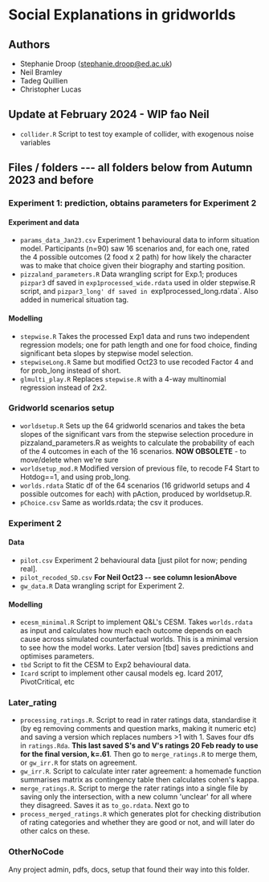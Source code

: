 # Social Explanations in gridworlds

## Authors

- Stephanie Droop (stephanie.droop@ed.ac.uk)
- Neil Bramley
- Tadeg Quillien
- Christopher Lucas

## Update at February 2024 - WIP fao Neil

- `collider.R` Script to test toy example of collider, with exogenous noise variables

## Files / folders --- all folders below from Autumn 2023 and before

### Experiment 1: prediction, obtains parameters for Experiment 2

#### Experiment and data

- `params_data_Jan23.csv` Experiment 1 behavioural data to inform situation model. Participants (n=90) saw 16 scenarios and, for each one, rated the 4 possible outcomes (2 food x 2 path) for how likely the character was to make that choice given their biography and starting position.
- `pizzaland_parameters.R` Data wrangling script for Exp.1; produces `pizpar3` df saved in `exp1processed_wide.rdata` used in older stepwise.R script, and `pizpar3_long' df saved in `exp1processed_long.rdata`. Also added in numerical situation tag.

#### Modelling

- `stepwise.R` Takes the processed Exp1 data and runs two independent regression models; one for path length and one for food choice, finding significant beta slopes by stepwise model selection.
- `stepwiseLong.R` Same but modified Oct23 to use recoded Factor 4 and for prob_long instead of short.
- `glmulti_play.R` Replaces `stepwise.R` with a 4-way multinomial regression instead of 2x2.

### Gridworld scenarios setup

- `worldsetup.R` Sets up the 64 gridworld scenarios and takes the beta slopes of the significant vars from the stepwise selection procedure in pizzaland_parameters.R as weights to calculate the probability of each of the 4 outcomes in each of the 16 scenarios. **NOW OBSOLETE** - to move/delete when we're sure
- `worldsetup_mod.R` Modified version of previous file, to recode F4 Start to Hotdog==1, and using prob_long.
- `worlds.rdata` Static df of the 64 scenarios (16 gridworld setups and 4 possible outcomes for each) with pAction, produced by worldsetup.R.
- `pChoice.csv` Same as worlds.rdata; the csv it produces.

### Experiment 2

#### Data

- `pilot.csv` Experiment 2 behavioural data [just pilot for now; pending real].
- `pilot_recoded_SD.csv` **For Neil Oct23 -- see column lesionAbove**
- `gw_data.R` Data wrangling script for Experiment 2.

#### Modelling

- `ecesm_minimal.R` Script to implement Q&L's CESM. Takes `worlds.rdata` as input and calculates how much each outcome depends on each cause across simulated counterfactual worlds. This is a minimal version to see how the model works. Later version [tbd] saves predictions and optimises parameters.
- `tbd` Script to fit the CESM to Exp2 behavioural data.
- `Icard` script to implement other causal models eg. Icard 2017, PivotCritical, etc

### Later_rating

- `processing_ratings.R`. Script to read in rater ratings data, standardise it (by eg removing comments and question marks, making it numeric etc) and saving a version which replaces numbers >1 with 1. Saves four dfs in `ratings.Rda`. **This last saved S's and V's ratings 20 Feb ready to use for the final version, k=.61**. Then go to `merge_ratings.R` to merge them, or `gw_irr.R` for stats on agreement.
- `gw_irr.R`. Script to calculate inter rater agreement: a homemade function summarises matrix as contingency table then calculates cohen's kappa.
- `merge_ratings.R`. Script to merge the rater ratings into a single file by saving only the intersection, with a new column 'unclear' for all where they disagreed. Saves it as `to_go.rdata`. Next go to
- `process_merged_ratings.R` which generates plot for checking distribution of rating categories and whether they are good or not, and will later do other calcs on these.

### OtherNoCode

Any project admin, pdfs, docs, setup that found their way into this folder.
